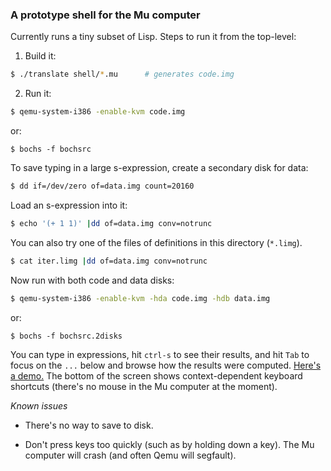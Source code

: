 ### A prototype shell for the Mu computer

Currently runs a tiny subset of Lisp. Steps to run it from the top-level:

1. Build it:
```sh
$ ./translate shell/*.mu      # generates code.img
```

2. Run it:
```sh
$ qemu-system-i386 -enable-kvm code.img
```
or:
```
$ bochs -f bochsrc
```

To save typing in a large s-expression, create a secondary disk for data:
```sh
$ dd if=/dev/zero of=data.img count=20160
```

Load an s-expression into it:
```sh
$ echo '(+ 1 1)' |dd of=data.img conv=notrunc
```

You can also try one of the files of definitions in this directory (`*.limg`).

```sh
$ cat iter.limg |dd of=data.img conv=notrunc
```

Now run with both code and data disks:
```sh
$ qemu-system-i386 -enable-kvm -hda code.img -hdb data.img
```
or:
```
$ bochs -f bochsrc.2disks
```

You can type in expressions, hit `ctrl-s` to see their results, and hit `Tab`
to focus on the `...` below and browse how the results were computed. [Here's
a demo.](https://archive.org/details/akkartik-2min-2021-02-24) The bottom of
the screen shows context-dependent keyboard shortcuts (there's no mouse in the
Mu computer at the moment).

*Known issues*

* There's no way to save to disk.

* Don't press keys too quickly (such as by holding down a key). The Mu
  computer will crash (and often Qemu will segfault).
